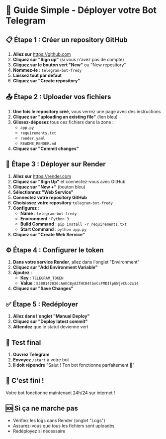 # 🚀 Guide Simple - Déployer votre Bot Telegram

## 📋 Étape 1 : Créer un repository GitHub

1. **Allez sur** https://github.com
2. **Cliquez sur "Sign up"** (si vous n'avez pas de compte)
3. **Cliquez sur le bouton vert "New"** ou "New repository"
4. **Nommez-le** : `telegram-bot-fredy`
5. **Laissez tout par défaut**
6. **Cliquez sur "Create repository"**

## 📤 Étape 2 : Uploader vos fichiers

1. **Une fois le repository créé**, vous verrez une page avec des instructions
2. **Cliquez sur "uploading an existing file"** (lien bleu)
3. **Glissez-déposez** tous ces fichiers dans la zone :
   - `app.py`
   - `requirements.txt`
   - `render.yaml`
   - `README_RENDER.md`
4. **Cliquez sur "Commit changes"**

## 🚀 Étape 3 : Déployer sur Render

1. **Allez sur** https://render.com
2. **Cliquez sur "Sign Up"** et connectez-vous avec GitHub
3. **Cliquez sur "New +"** (bouton bleu)
4. **Sélectionnez "Web Service"**
5. **Connectez votre repository GitHub**
6. **Choisissez votre repository** `telegram-bot-fredy`
7. **Configurez** :
   - **Name** : `telegram-bot-fredy`
   - **Environment** : `Python 3`
   - **Build Command** : `pip install -r requirements.txt`
   - **Start Command** : `python app.py`
8. **Cliquez sur "Create Web Service"**

## ⚙️ Étape 4 : Configurer le token

1. **Dans votre service Render**, allez dans l'onglet "Environment"
2. **Cliquez sur "Add Environment Variable"**
3. **Ajoutez** :
   - **Key** : `TELEGRAM_TOKEN`
   - **Value** : `8380142036:AAECByAZfHCR4tbnCsFMDIlpGWjvCUo2x14`
4. **Cliquez sur "Save Changes"**

## ✅ Étape 5 : Redéployer

1. **Allez dans l'onglet "Manual Deploy"**
2. **Cliquez sur "Deploy latest commit"**
3. **Attendez** que le statut devienne vert

## 🎯 Test final

1. **Ouvrez Telegram**
2. **Envoyez** `/start` à votre bot
3. **Il doit répondre** "Salut ! Ton bot fonctionne parfaitement 🚀"

## 🎉 C'est fini !

Votre bot fonctionne maintenant 24h/24 sur internet !

## 🆘 Si ça ne marche pas

- Vérifiez les logs dans Render (onglet "Logs")
- Assurez-vous que tous les fichiers sont uploadés
- Redéployez si nécessaire 